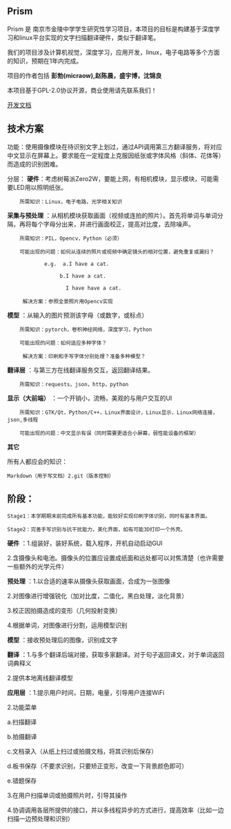 ## Prism

Prism 是 南京市金陵中学学生研究性学习项目，本项目的目标是构建基于深度学习和linux平台实现的文字扫描翻译硬件，类似于翻译笔。

我们的项目涉及计算机视觉，深度学习，应用开发，linux，电子电路等多个方面的知识，预期在1年内完成。

项目的作者包括 **彭勃(micraow),赵陈晨，盛宇博，沈锦良**

本项目基于GPL-2.0协议开源，商业使用请先联系我们！

[开发文档](https://gitee.com/micraow/prism/tree/master/docs)

## 技术方案
功能：使用摄像模块在待识别文字上划过，通过API调用第三方翻译服务，将对应中文显示在屏幕上。要求能在一定程度上克服因纸张或字体风格（斜体、花体等）而造成的识别困难。

分层：
**硬件**：考虑树莓派Zero2W，要能上网，有相机模块，显示模块，可能需要LED用以照明纸张。

        所需知识：Linux，电子电路，光学相关知识

**采集与预处理** ：从相机模块获取画面（视频或连拍的照片）。首先将单词与单词分隔，再将每个字母分出来，并进行画面校正，提高对比度，去除噪声。

        所需知识：PIL，Opencv，Python（必须）

        可能出现的问题：如何从连续的照片或视频中确定镜头的相对位置，避免重复或漏扫？

                e.g.  a.I have a cat.

                     b.I have a cat.     

                       I have have a cat.

         解决方案：参照全景照片用Opencv实现

**模型** ：从输入的图片预测该字母（或数字，或标点）

        所需知识：pytorch，卷积神经网络，深度学习，Python

        可能出现的问题：如何适应多种字体？

         解决方案：印刷和手写字体分别处理？准备多种模型？

**翻译层** ：与第三方在线翻译服务交互，返回翻译结果。

        所需知识：requests，json，http，python

**显示（大前端）** ：一个开销小，流畅，美观的与用户交互的UI

        所需知识：GTK/Qt，Python/C++，Linux界面设计，Linux显示，Linux网络连接，json,多线程

        可能出现的问题：中文显示有误（同时需要更适合小屏幕，弱性能设备的框架）

**其它**

所有人都应会的知识：

    Markdown（用于写文档）2.git（版本控制）

## 阶段：

    Stage1：本学期期末前完成所有基本功能，能较好实现印刷字体识别，同时有基本界面。

    Stage2：完善手写识别与抗干扰能力，美化界面，如有可能3D打印一个外壳。






**硬件** ：1.组装好，装好系统，载入程序，开机自动启动GUI

2.含摄像头和电池。摄像头的位置应设置成纸面和远处都可以对焦清楚（也许需要一些额外的光学元件）


**预处理** ：1.以合适的速率从摄像头获取画面，合成为一张图像

2.对图像进行增强锐化（加对比度，二值化，黑白处理，淡化背景）

3.校正因拍摄造成的变形（几何投射变换）

4.根据单词，对图像进行分割，运用模型识别


**模型** ：接收预处理后的图像，识别成文字


**翻译** ：1.与多个翻译后端对接，获取多家翻译。对于句子返回译文，对于单词返回词典释义

2.提供本地离线翻译模型


**应用层** ：1.提示用户时间，日期，电量，引导用户连接WiFi

2.功能菜单


a.扫描翻译

b.拍摄翻译

c.文档录入（从纸上扫过或拍摄文档，将其识别后保存）

d.板书保存（不要求识别，只要矫正变形，改变一下背景颜色即可）

e.错题保存


3.在用户扫描单词或拍摄照片时，引导其操作

4.协调调用各层所提供的接口，并以多线程异步的方式进行，提高效率（比如一边扫描一边预处理和识别）